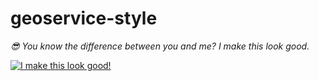# geoservice-style
*😎 You know the difference between you and me? I make this look good.*

[![I make this look good!](https://img.youtube.com/vi/6AKe70SX8OM/0.jpg)](https://www.youtube.com/watch?v=6AKe70SX8OM)
